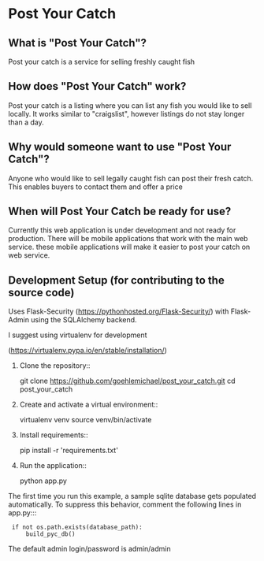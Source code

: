 # Post Your Catch

## What is "Post Your Catch"?

 Post your catch is a service for selling freshly caught fish
 
## How does "Post Your Catch" work?

 Post your catch is a listing where you can list any fish you would like to sell locally. It works similar to "craigslist", however listings do not stay longer than a day.
 
## Why would someone want to use "Post Your Catch"?

Anyone who would like to sell legally caught fish can post their fresh catch. This enables buyers to contact them and offer a price

## When will Post Your Catch be ready for use?

Currently this web application is under development and not ready for production. There will be mobile applications that work with the main web service. these mobile applications will make it easier to post your catch on web service.

## Development Setup (for contributing to the source code)

Uses Flask-Security (https://pythonhosted.org/Flask-Security/) with Flask-Admin using the SQLAlchemy backend. 

I suggest using virtualenv for development

(https://virtualenv.pypa.io/en/stable/installation/)

1. Clone the repository::

     git clone https://github.com/goehlemichael/post_your_catch.git
     cd post_your_catch

2. Create and activate a virtual environment::

     virtualenv venv
     source venv/bin/activate

3. Install requirements::

     pip install -r 'requirements.txt'

4. Run the application::

     python app.py

The first time you run this example, a sample sqlite database gets populated automatically. To suppress this behavior,
comment the following lines in app.py:::

     if not os.path.exists(database_path):
         build_pyc_db()

The default admin login/password is admin/admin
